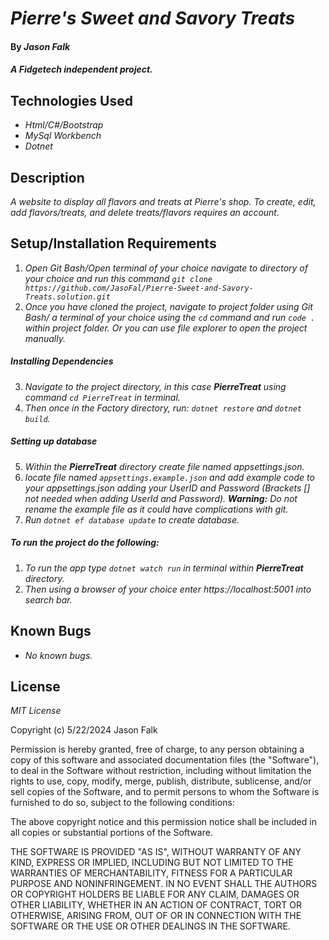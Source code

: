 # _Pierre's Sweet and Savory Treats_

#### By _**Jason Falk**_

#### _A Fidgetech independent project._

## Technologies Used

* _Html/C#/Bootstrap_
* _MySql Workbench_
* _Dotnet_

## Description

_A website to display all flavors and treats at Pierre's shop. To create, edit, add flavors/treats, and delete treats/flavors requires an account._

## Setup/Installation Requirements

1. _Open Git Bash/Open terminal of your choice navigate to directory of your choice and run this command `git clone https://github.com/JasoFal/Pierre-Sweet-and-Savory-Treats.solution.git`_
2. _Once you have cloned the project, navigate to project folder using Git Bash/ a terminal of your choice using the `cd` command and run `code .` within project folder. Or you can use file explorer to open the project manually._

##### Installing Dependencies

3. _Navigate to the project directory, in this case **PierreTreat** using command `cd PierreTreat` in terminal._
4. _Then once in the Factory directory, run: `dotnet restore` and `dotnet build`._

##### Setting up database

5. _Within the **PierreTreat** directory create file named appsettings.json._
6. _locate file named `appsettings.example.json` and add example code to your appsettings.json adding your UserID and Password (Brackets [] not needed when adding UserId and Password). **Warning:** Do not rename the example file as it could have complications with git._
7. _Run `dotnet ef database update` to create database._

##### To run the project do the following:
1. _To run the app type `dotnet watch run` in terminal within **PierreTreat** directory._
2. _Then using a browser of your choice enter https://localhost:5001 into search bar._

## Known Bugs

* _No known bugs._

## License

_MIT License_

Copyright (c) 5/22/2024 Jason Falk

Permission is hereby granted, free of charge, to any person obtaining a copy
of this software and associated documentation files (the "Software"), to deal
in the Software without restriction, including without limitation the rights
to use, copy, modify, merge, publish, distribute, sublicense, and/or sell
copies of the Software, and to permit persons to whom the Software is
furnished to do so, subject to the following conditions:

The above copyright notice and this permission notice shall be included in all
copies or substantial portions of the Software.

THE SOFTWARE IS PROVIDED "AS IS", WITHOUT WARRANTY OF ANY KIND, EXPRESS OR
IMPLIED, INCLUDING BUT NOT LIMITED TO THE WARRANTIES OF MERCHANTABILITY,
FITNESS FOR A PARTICULAR PURPOSE AND NONINFRINGEMENT. IN NO EVENT SHALL THE
AUTHORS OR COPYRIGHT HOLDERS BE LIABLE FOR ANY CLAIM, DAMAGES OR OTHER
LIABILITY, WHETHER IN AN ACTION OF CONTRACT, TORT OR OTHERWISE, ARISING FROM,
OUT OF OR IN CONNECTION WITH THE SOFTWARE OR THE USE OR OTHER DEALINGS IN THE
SOFTWARE.